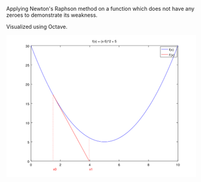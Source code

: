 Applying Newton's Raphson method on a function which does not have any zeroes to demonstrate its weakness.  

Visualized using Octave.  

![Visualization of Newton's Raphson method on a function not having any zeroes](animation.gif)
